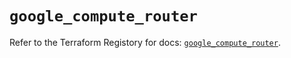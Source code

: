 # `google_compute_router`

Refer to the Terraform Registory for docs: [`google_compute_router`](https://registry.terraform.io/providers/hashicorp/google/5.11.0/docs/resources/compute_router).
